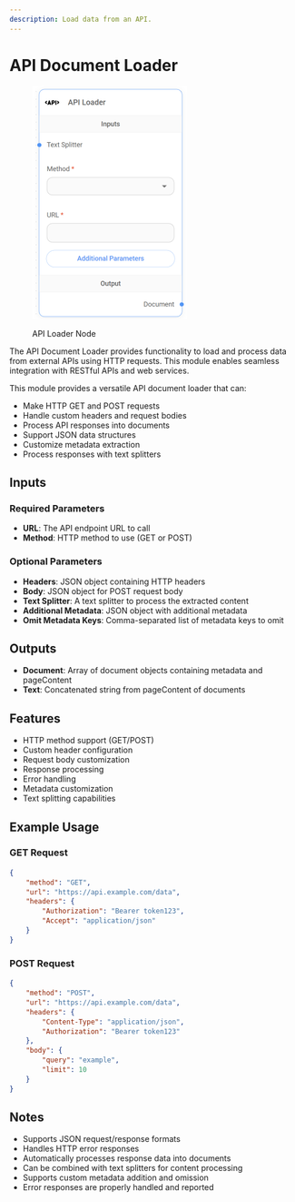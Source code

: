 ```yaml
---
description: Load data from an API.
---
```


# API Document Loader

<figure><img src="../../../.gitbook/assets/image (9) (1) (1) (1) (1) (1) (1).png" alt="" width="273"><figcaption><p>API Loader Node</p></figcaption></figure>

The API Document Loader provides functionality to load and process data from external APIs using HTTP requests. This module enables seamless integration with RESTful APIs and web services.

This module provides a versatile API document loader that can:
- Make HTTP GET and POST requests
- Handle custom headers and request bodies
- Process API responses into documents
- Support JSON data structures
- Customize metadata extraction
- Process responses with text splitters

## Inputs

### Required Parameters
- **URL**: The API endpoint URL to call
- **Method**: HTTP method to use (GET or POST)

### Optional Parameters
- **Headers**: JSON object containing HTTP headers
- **Body**: JSON object for POST request body
- **Text Splitter**: A text splitter to process the extracted content
- **Additional Metadata**: JSON object with additional metadata
- **Omit Metadata Keys**: Comma-separated list of metadata keys to omit

## Outputs

- **Document**: Array of document objects containing metadata and pageContent
- **Text**: Concatenated string from pageContent of documents

## Features
- HTTP method support (GET/POST)
- Custom header configuration
- Request body customization
- Response processing
- Error handling
- Metadata customization
- Text splitting capabilities

## Example Usage

### GET Request
```json
{
    "method": "GET",
    "url": "https://api.example.com/data",
    "headers": {
        "Authorization": "Bearer token123",
        "Accept": "application/json"
    }
}
```

### POST Request
```json
{
    "method": "POST",
    "url": "https://api.example.com/data",
    "headers": {
        "Content-Type": "application/json",
        "Authorization": "Bearer token123"
    },
    "body": {
        "query": "example",
        "limit": 10
    }
}
```

## Notes
- Supports JSON request/response formats
- Handles HTTP error responses
- Automatically processes response data into documents
- Can be combined with text splitters for content processing
- Supports custom metadata addition and omission
- Error responses are properly handled and reported
